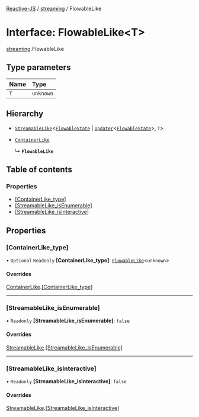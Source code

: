 [Reactive-JS](../README.md) / [streaming](../modules/streaming.md) / FlowableLike

# Interface: FlowableLike<T\>

[streaming](../modules/streaming.md).FlowableLike

## Type parameters

| Name | Type |
| :------ | :------ |
| `T` | `unknown` |

## Hierarchy

- [`StreamableLike`](streaming.StreamableLike.md)<[`FlowableState`](../modules/streaming.md#flowablestate) \| [`Updater`](../modules/functions.md#updater)<[`FlowableState`](../modules/streaming.md#flowablestate)\>, `T`\>

- [`ContainerLike`](containers.ContainerLike.md)

  ↳ **`FlowableLike`**

## Table of contents

### Properties

- [[ContainerLike\_type]](streaming.FlowableLike.md#[containerlike_type])
- [[StreamableLike\_isEnumerable]](streaming.FlowableLike.md#[streamablelike_isenumerable])
- [[StreamableLike\_isInteractive]](streaming.FlowableLike.md#[streamablelike_isinteractive])

## Properties

### [ContainerLike\_type]

• `Optional` `Readonly` **[ContainerLike\_type]**: [`FlowableLike`](streaming.FlowableLike.md)<`unknown`\>

#### Overrides

[ContainerLike](containers.ContainerLike.md).[[ContainerLike_type]](containers.ContainerLike.md#[containerlike_type])

___

### [StreamableLike\_isEnumerable]

• `Readonly` **[StreamableLike\_isEnumerable]**: ``false``

#### Overrides

[StreamableLike](streaming.StreamableLike.md).[[StreamableLike_isEnumerable]](streaming.StreamableLike.md#[streamablelike_isenumerable])

___

### [StreamableLike\_isInteractive]

• `Readonly` **[StreamableLike\_isInteractive]**: ``false``

#### Overrides

[StreamableLike](streaming.StreamableLike.md).[[StreamableLike_isInteractive]](streaming.StreamableLike.md#[streamablelike_isinteractive])
